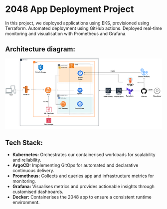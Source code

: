 # 2048 App Deployment Project

In this project, we deployed applications using EKS, provisioned using Terraform. Automated deployment using GitHub actions. Deployed real-time monitoring and visualisation with Prometheus and Grafana.

## Architecture diagram:

![alt text](architecturaldiagram.eks.png)

## Tech Stack:
 
- **Kubernetes:** Orchestrates our containerised workloads for scalability and reliability.
- **ArgoCD:** Implementing GitOps for automated and declarative continuous delivery.
- **Prometheus:** Collects and queries app and infrastructure metrics for monitoring.
- **Grafana:** Visualises metrics and provides actionable insights through customised dashboards.
- **Docker:** Containerises the 2048 app to ensure a consistent runtime environment.